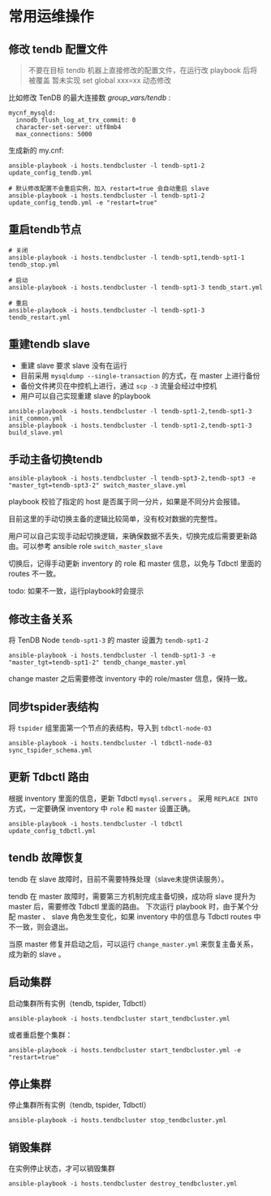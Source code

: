 # 常用运维操作

## 修改 tendb 配置文件

> 不要在目标 tendb 机器上直接修改的配置文件，在运行改 playbook 后将被覆盖
> 暂未实现 set global xxx=xx 动态修改

比如修改 TenDB 的最大连接数 _group_vars/tendb_ :
```
mycnf_mysqld:
  innodb_flush_log_at_trx_commit: 0
  character-set-server: utf8mb4
  max_connections: 5000
```

生成新的 my.cnf:
```
ansible-playbook -i hosts.tendbcluster -l tendb-spt1-2 update_config_tendb.yml

# 默认修改配置不会重启实例，加入 restart=true 会自动重启 slave
ansible-playbook -i hosts.tendbcluster -l tendb-spt1-2 update_config_tendb.yml -e "restart=true"
```

## 重启tendb节点
```
# 关闭
ansible-playbook -i hosts.tendbcluster -l tendb-spt1,tendb-spt1-1 tendb_stop.yml

# 启动
ansible-playbook -i hosts.tendbcluster -l tendb-spt1-3 tendb_start.yml

# 重启
ansible-playbook -i hosts.tendbcluster -l tendb-spt1-3 tendb_restart.yml
```


## 重建tendb slave

- 重建 slave 要求 slave 没有在运行
- 目前采用 `mysqldump --single-transaction` 的方式，在 master 上进行备份
- 备份文件拷贝在中控机上进行，通过 `scp -3` 流量会经过中控机
- 用户可以自己实现重建 slave 的playbook

```
ansible-playbook -i hosts.tendbcluster -l tendb-spt1-2,tendb-spt1-3 init_common.yml
ansible-playbook -i hosts.tendbcluster -l tendb-spt1-2,tendb-spt1-3 build_slave.yml
```

## 手动主备切换tendb
```
ansible-playbook -i hosts.tendbcluster -l tendb-spt3-2,tendb-spt3 -e "master_tgt=tendb-spt3-2" switch_master_slave.yml
```

playbook 校验了指定的 host 是否属于同一分片，如果是不同分片会报错。

目前这里的手动切换主备的逻辑比较简单，没有校对数据的完整性。

用户可以自己实现手动起切换逻辑，来确保数据不丢失，切换完成后需要更新路由。可以参考 ansible role  `switch_master_slave`

切换后，记得手动更新 inventory 的 role 和 master 信息，以免与 Tdbctl 里面的 routes 不一致。

todo: 如果不一致，运行playbook时会提示

## 修改主备关系
将 TenDB Node `tendb-spt1-3` 的 master 设置为 `tendb-spt1-2`
```
ansible-playbook -i hosts.tendbcluster -l tendb-spt1-3 -e "master_tgt=tendb-spt1-2" tendb_change_master.yml 
```
change master 之后需要修改 inventory 中的 role/master 信息，保持一致。

## 同步tspider表结构
将 `tspider` 组里面第一个节点的表结构，导入到 `tdbctl-node-03`
```
ansible-playbook -i hosts.tendbcluster -l tdbctl-node-03 sync_tspider_schema.yml
```

## 更新 Tdbctl 路由
根据 inventory 里面的信息，更新 Tdbctl `mysql.servers` 。
采用 `REPLACE INTO` 方式，一定要确保 inventory 中 `role` 和 `master` 设置正确。
```
ansible-playbook -i hosts.tendbcluster -l tdbctl update_config_tdbctl.yml
```

## tendb 故障恢复
tendb 在 slave 故障时，目前不需要特殊处理（slave未提供读服务）。

tendb 在 master 故障时，需要第三方机制完成主备切换，成功将 slave 提升为 master 后，需要修改 Tdbctl 里面的路由。
下次运行 playbook 时，由于某个分配 master 、 slave 角色发生变化，如果 inventory 中的信息与 Tdbctl routes 中不一致，则会退出。

当原 master 修复并启动之后，可以运行 `change_master.yml` 来恢复主备关系，成为新的 slave 。

## 启动集群
启动集群所有实例（tendb, tspider, Tdbctl）
```
ansible-playbook -i hosts.tendbcluster start_tendbcluster.yml
```

或者重启整个集群：
```
ansible-playbook -i hosts.tendbcluster start_tendbcluster.yml -e "restart=true"
```

## 停止集群
停止集群所有实例（tendb, tspider, Tdbctl）
```
ansible-playbook -i hosts.tendbcluster stop_tendbcluster.yml
```
## 销毁集群
在实例停止状态，才可以销毁集群
```
ansible-playbook -i hosts.tendbcluster destroy_tendbcluster.yml
```